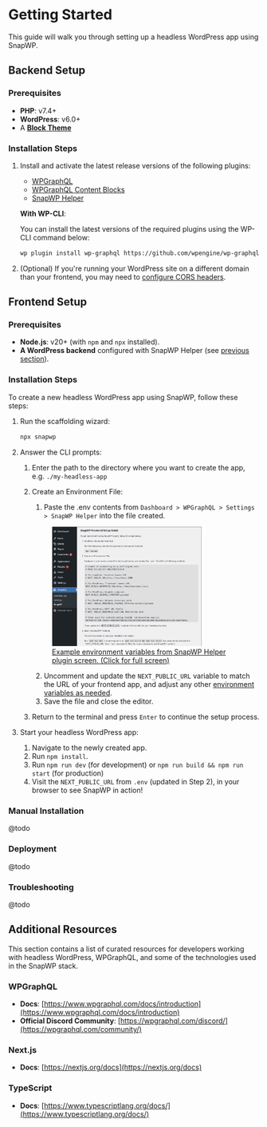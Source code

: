 # Getting Started

This guide will walk you through setting up a headless WordPress app using SnapWP.

## Backend Setup

### Prerequisites

-   **PHP**: v7.4+
-   **WordPress**: v6.0+
-   A **[Block Theme](https://wordpress.org/documentation/article/block-themes/)**

### Installation Steps

1. Install and activate the latest release versions of the following plugins:

    - [WPGraphQL](https://wordpress.org/plugins/wp-graphql/)
    - [WPGraphQL Content Blocks](https://github.com/wpengine/wp-graphql-content-blocks/releases/latest)
    - [SnapWP Helper](https://github.com/rtCamp/snapwp-helper/releases/latest)

    **With WP-CLI**:

    You can install the latest versions of the required plugins using the WP-CLI command below:

    ```bash
    wp plugin install wp-graphql https://github.com/wpengine/wp-graphql-content-blocks/releases/latest/download/wp-graphql-content-blocks.zip https://github.com/rtCamp/snapwp-helper/releases/latest/download/snapwp-helper.zip --activate
    ```

2. (Optional) If you're running your WordPress site on a different domain than your frontend, you may need to [configure CORS headers](./cors.md).

## Frontend Setup

### Prerequisites

-   **Node.js**: v20+ (with `npm` and `npx` installed).
-   **A WordPress backend** configured with SnapWP Helper (see [previous section](#backend-setup)).

### Installation Steps

To create a new headless WordPress app using SnapWP, follow these steps:

1. Run the scaffolding wizard:

    ```bash
    npx snapwp
    ```

2. Answer the CLI prompts:

    1. Enter the path to the directory where you want to create the app, e.g. `./my-headless-app`
    2. Create an Environment File:

        1. Paste the .env contents from `Dashboard > WPGraphQL > Settings > SnapWP Helper` into the file created.

         <a href="./images/snapwp-helper-env.png">
           <figure>
             <!--@todo: link to snapwp-helper repo for image-->
             <img src="./images/snapwp-helper-env.png" alt="Example environment variables from SnapWP Helper plugin screen." style="width: 300px;" />
             <br />
             <figcaption> Example environment variables from SnapWP Helper plugin screen. (Click for full screen)</figcaption>
           </figure>
         </a>

        2. Uncomment and update the `NEXT_PUBLIC_URL` variable to match the URL of your frontend app, and adjust any other [environment variables as needed](./config-api.md#environment-variables).
        3. Save the file and close the editor.

    3. Return to the terminal and press `Enter` to continue the setup process.

3. Start your headless WordPress app:
    1. Navigate to the newly created app.
    2. Run `npm install`.
    3. Run `npm run dev` (for development) or `npm run build && npm run start` (for production)
    4. Visit the `NEXT_PUBLIC_URL` from `.env` (updated in Step 2), in your browser to see SnapWP in action!

### Manual Installation

@todo

### Deployment

@todo

### Troubleshooting

@todo

## Additional Resources

This section contains a list of curated resources for developers working with headless WordPress, WPGraphQL, and some of the technologies used in the SnapWP stack.

### WPGraphQL

-   **Docs**: [https://www.wpgraphql.com/docs/introduction](https://www.wpgraphql.com/docs/introduction)
-   **Official Discord Community**: [https://wpgraphql.com/discord/](https://wpgraphql.com/community/)

### Next.js

-   **Docs**: [https://nextjs.org/docs](https://nextjs.org/docs)

### TypeScript

-   **Docs**: [https://www.typescriptlang.org/docs/](https://www.typescriptlang.org/docs/)
